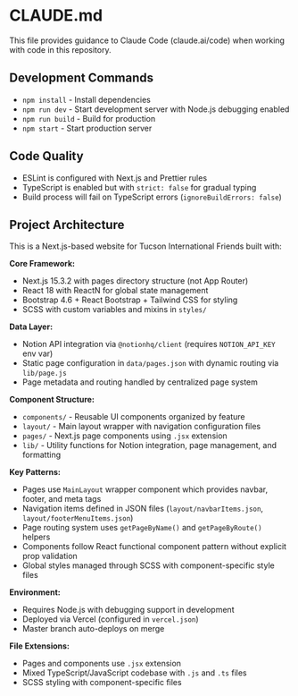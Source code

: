 # CLAUDE.md

This file provides guidance to Claude Code (claude.ai/code) when working with code in this repository.

## Development Commands

- `npm install` - Install dependencies
- `npm run dev` - Start development server with Node.js debugging enabled
- `npm run build` - Build for production
- `npm start` - Start production server

## Code Quality

- ESLint is configured with Next.js and Prettier rules
- TypeScript is enabled but with `strict: false` for gradual typing
- Build process will fail on TypeScript errors (`ignoreBuildErrors: false`)

## Project Architecture

This is a Next.js-based website for Tucson International Friends built with:

**Core Framework:**
- Next.js 15.3.2 with pages directory structure (not App Router)
- React 18 with ReactN for global state management
- Bootstrap 4.6 + React Bootstrap + Tailwind CSS for styling
- SCSS with custom variables and mixins in `styles/`

**Data Layer:**
- Notion API integration via `@notionhq/client` (requires `NOTION_API_KEY` env var)
- Static page configuration in `data/pages.json` with dynamic routing via `lib/page.js`
- Page metadata and routing handled by centralized page system

**Component Structure:**
- `components/` - Reusable UI components organized by feature
- `layout/` - Main layout wrapper with navigation configuration files
- `pages/` - Next.js page components using `.jsx` extension
- `lib/` - Utility functions for Notion integration, page management, and formatting

**Key Patterns:**
- Pages use `MainLayout` wrapper component which provides navbar, footer, and meta tags
- Navigation items defined in JSON files (`layout/navbarItems.json`, `layout/footerMenuItems.json`)
- Page routing system uses `getPageByName()` and `getPageByRoute()` helpers
- Components follow React functional component pattern without explicit prop validation
- Global styles managed through SCSS with component-specific style files

**Environment:**
- Requires Node.js with debugging support in development
- Deployed via Vercel (configured in `vercel.json`)
- Master branch auto-deploys on merge

**File Extensions:**
- Pages and components use `.jsx` extension
- Mixed TypeScript/JavaScript codebase with `.js` and `.ts` files
- SCSS styling with component-specific files